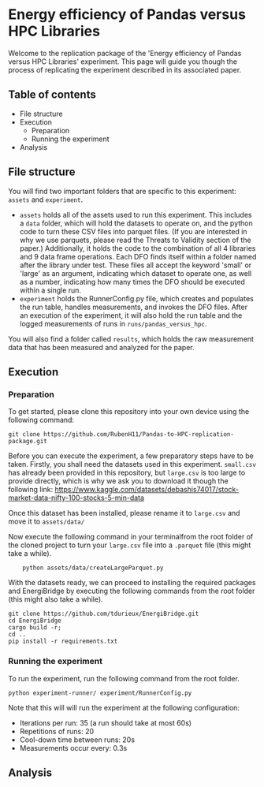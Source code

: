 # Energy efficiency of Pandas versus HPC Libraries
Welcome to the replication package of the 'Energy efficiency of Pandas versus HPC Libraries' experiment. 
This page will guide you though the process of replicating the experiment described in its associated paper.

## Table of contents
- File structure
- Execution
  - Preparation
  - Running the experiment
- Analysis

## File structure
You will find two important folders that are specific to this experiment: `assets` and `experiment`. 
- `assets` holds all of the assets used to run this experiment. This includes a `data` folder, which will hold the datasets to operate on, and the python code to turn these CSV files into parquet files. (If you are interested in why we use parquets, please read the Threats to Validity section of the paper.) Additionally, it holds the code to the combination of all 4 libraries and 9 data frame operations. Each DFO finds itself within a folder named after the library under test. These files all accept the keyword 'small' or 'large' as an argument, indicating which dataset to operate one, as well as a number, indicating how many times the DFO should be executed within a single run.
- `experiment` holds the RunnerConfig.py file, which creates and populates the run table, handles measurements, and invokes the DFO files. After an execution of the experiment, it will also hold the run table and the logged measurements of runs in `runs/pandas_versus_hpc`.

You will also find a folder called `results`, which holds the raw measurement data that has been measured and analyzed for the paper.

## Execution
### Preparation
To get started, please clone this repository into your own device using the following command:
```
git clone https://github.com/RubenH11/Pandas-to-HPC-replication-package.git
```

Before you can execute the experiment, a few preparatory steps have to be taken.
Firstly, you shall need the datasets used in this experiment. `small.csv` has already been provided in this repository, but `large.csv` is too large to provide directly, which is why we ask you to download it though the following link: https://www.kaggle.com/datasets/debashis74017/stock-market-data-nifty-100-stocks-5-min-data 


Once this dataset has been installed, please rename it to `large.csv` and move it to `assets/data/`

Now execute the following command in your terminalfrom the root folder of the cloned project to turn your `large.csv` file into a `.parquet` file (this might take a while).
```
    python assets/data/createLargeParquet.py
```
With the datasets ready, we can proceed to installing the required packages and EnergiBridge by executing the following commands from the root folder (this might also take a while).

```
git clone https://github.com/tdurieux/EnergiBridge.git 
cd EnergiBridge
cargo build -r;
cd ..                          
pip install -r requirements.txt
```

### Running the experiment
To run the experiment, run the following command from the root folder.
```
python experiment-runner/ experiment/RunnerConfig.py
```
Note that this will will run the experiment at the following configuration:
- Iterations per run: 35 (a run should take at most 60s)
- Repetitions of runs: 20
- Cool-down time between runs: 20s
- Measurements occur every: 0.3s

## Analysis